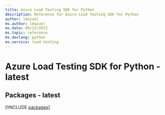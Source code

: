 ```yaml
---
title: Azure Load Testing SDK for Python
description: Reference for Azure Load Testing SDK for Python
author: lmazuel
ms.author: lmazuel
ms.data: 09/13/2023
ms.topic: reference
ms.devlang: python
ms.service: load-testing
---
```

# Azure Load Testing SDK for Python - latest

## Packages - latest
[!INCLUDE [packages](load-testing-index.md)]